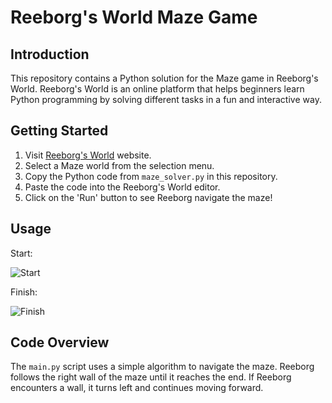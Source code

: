 # Reeborg's World Maze Game

## Introduction

This repository contains a Python solution for the Maze game in Reeborg's World. Reeborg's World is an online platform that helps beginners learn Python programming by solving different tasks in a fun and interactive way.

## Getting Started

1. Visit [Reeborg's World](https://reeborg.ca/reeborg.html?lang=en&mode=python&menu=worlds%2Fmenus%2Freeborg_intro_en.json&name=Maze&url=worlds%2Ftutorial_en%2Fmaze1.json) website.
2. Select a Maze world from the selection menu.
3. Copy the Python code from `maze_solver.py` in this repository.
4. Paste the code into the Reeborg's World editor.
5. Click on the 'Run' button to see Reeborg navigate the maze!

## Usage
Start:

![Start](https://i.imgur.com/ZcqH1xG.png)

Finish:

![Finish](https://i.imgur.com/GLgRNDm.png)

## Code Overview

The `main.py` script uses a simple algorithm to navigate the maze. Reeborg follows the right wall of the maze until it reaches the end. If Reeborg encounters a wall, it turns left and continues moving forward.


